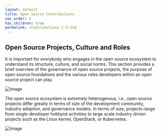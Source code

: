```yaml
---
layout: default
title: Open Source Contributions
nav_order: 2
has_children: true
permalink: /Contributions-1-3-Ind
---
```


## Open Source Projects, Culture and Roles

It is important for everybody who engages in the open source ecosystem to understand its structure, culture, and social norms. This section provides a brief overview of the governance of open source projects, the purpose of open source foundations and the various roles developers within an open source project can play.

 ![image](https://github.com/ExpertLearningLab/foss-learning/assets/126161450/18a93818-b7a2-49b1-a219-dfe38d0d3697)

The open source ecosystem is extremely heterogenous, i.e., open source projects differ greatly in terms of size of the development community, industry adoption, and governance models.
In terms of size, projects range from single-developer hobbyist activities to large scale industry driven projects such as the Linux kernel, OpenStack, or Kubernetes.

 ![image](https://github.com/ExpertLearningLab/foss-learning/assets/126161450/bf69b10c-07bd-47dd-a770-b325c920e5eb)
